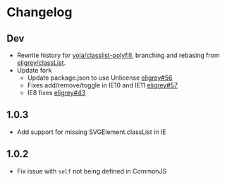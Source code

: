 # Changelog

## Dev

* Rewrite history for [yola/classlist-polyfill][], branching and rebasing
  from [eligrey/classList][].
* Update fork
  * Update package.json to use Unlicense [eligrey#56][]
  * Fixes add/remove/toggle in IE10 and IE11 [eligrey#57][]
  * IE8 fixes [eligrey#43][]

[yola/classlist-polyfill]: https://github.com/yola/classlist-polyfill
[eligrey/classList]: https://github.com/eligrey/classList.js
[eligrey#57]: https://github.com/eligrey/classList.js/pull/57
[eligrey#56]: https://github.com/eligrey/classList.js/pull/56
[eligrey#43]: https://github.com/eligrey/classList.js/pull/43


## 1.0.3
* Add support for missing SVGElement.classList in IE


## 1.0.2
* Fix issue with `self` not being defined in CommonJS
